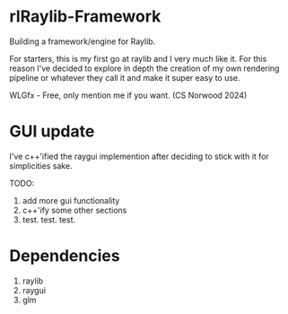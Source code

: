 # rlRaylib-Framework
Building a framework/engine for Raylib.

For starters, this is my first go at raylib and I very much like it. For this reason I've decided to explore in depth the creation of my own rendering pipeline or whatever they call it and make it super easy to use.

WLGfx - Free, only mention me if you want. (CS Norwood 2024)

# GUI update

I've c++'ified the raygui implemention after deciding to stick with it for simplicities sake.

TODO: 
1. add more gui functionality
2. c++'ify some other sections
3. test. test. test.

# Dependencies

1. raylib
2. raygui
3. glm

